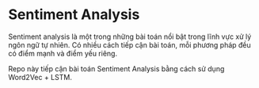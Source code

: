 # Sentiment Analysis
Sentiment analysis là một trong những bài toán nổi bật trong lĩnh vực xử lý ngôn ngữ tự nhiên. Có nhiều cách tiếp cận bài toán, mỗi phương pháp đều có điểm mạnh và điểm yếu riêng. 

Repo này tiếp cận bài toán Sentiment Analysis bằng cách sử dụng Word2Vec + LSTM.
